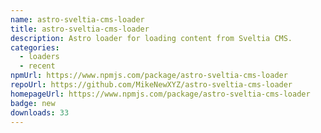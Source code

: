 ```yaml
---
name: astro-sveltia-cms-loader
title: astro-sveltia-cms-loader
description: Astro loader for loading content from Sveltia CMS.
categories:
  - loaders
  - recent
npmUrl: https://www.npmjs.com/package/astro-sveltia-cms-loader
repoUrl: https://github.com/MikeNewXYZ/astro-sveltia-cms-loader
homepageUrl: https://www.npmjs.com/package/astro-sveltia-cms-loader
badge: new
downloads: 33
---
```

